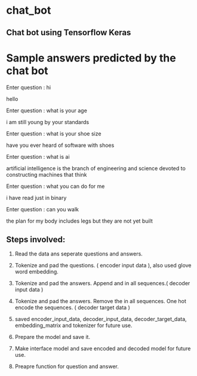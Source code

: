 # chat_bot
## Chat bot using Tensorflow Keras

# Sample answers predicted by the chat bot

Enter question : hi

hello

Enter question : what is your age

i am still young by your standards

Enter question : what is your shoe size

have you ever heard of software with shoes

Enter question : what is ai

artificial intelligence is the branch of engineering and science devoted to constructing machines that think

Enter question : what you can do for me

i have read just in binary

Enter question : can you walk

the plan for my body includes legs but they are not yet built

## Steps involved:

1. Read the data ans seperate questions and answers.

2. Tokenize and pad the questions. ( encoder input data ), also used glove word embedding.

3. Tokenize and pad the answers. Append <START> and <END> in all sequences.( decoder input data )

4. Tokenize and pad the answers. Remove the <START> in all sequences. One hot encode the sequences. ( decoder target data )
  
5. saved encoder_input_data, decoder_input_data, decoder_target_data, embedding_matrix and tokenizer for future use.

6. Prepare the model and save it.

7. Make interface model and save encoded and decoded model for future use.

8. Preapre function for question and answer.
